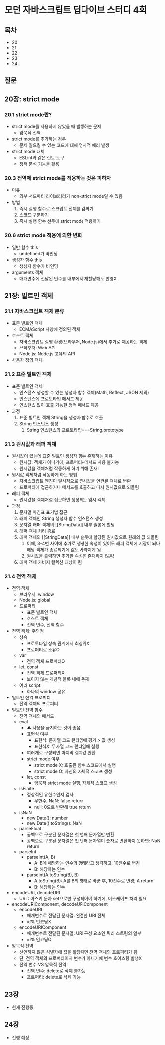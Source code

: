 # 모던 자바스크립트 딥다이브 스터디 4회

## 목차

- 20
- 21
- 22
- 23
- 24

## 질문

## 20장: strict mode

### 20.1 strict mode란?

- strict mode를 사용하지 않았을 때 발생하는 문제
  - 암묵적 전역
- strict mode를 추가하는 경우
  - 문제 일으킬 수 있는 코드에 대해 명시적 에러 발생
- strict mode 대체
  - ESLint와 같은 린트 도구
  - 정적 분석 기능을 활용

### 20.3 전역에 strict mode를 적용하는 것은 피하자

- 이유
  - 외부 서드파티 라이브러리가 non-strict mode일 수 있음
- 방법
  1. 즉시 실행 함수로 스크립트 전체를 감싸기
  2. 스코프 구분하기
  3. 즉시 실행 함수 선두에 strict mode 적용하기

### 20.6 strict mode 적용에 의한 변화

- 일반 함수 this
  - undefined가 바인딩
- 생성자 함수 this
  - 생성자 함수가 바인딩
- arguments 객체
  - 매개변수에 전달된 인수를 내부에서 재할당해도 반영X

## 21장: 빌트인 객체

### 21.1 자바스크립트 객체 분류

- 표준 빌트인 객체
  - ECMAScript 사양에 정의된 객체
- 호스트 객체
  - 자바스크립트 실행 환경(브라우저, Node.js)에서 추가로 제공하는 객체
  - 브라우저: Web API
  - Node.js: Node.js 고유의 API
- 사용자 정의 객체

### 21.2 표준 빌트인 객체

- 표준 빌트인 객체
  - 인스턴스 생성할 수 있는 생성자 함수 객체(Math, Reflect, JSON 제외)
  - 인스턴스에 프로토타입 메서드 제공
  - 인스턴스 없이 호출 가능한 정적 메서드 제공
- 과정
  1. 표준 빌트인 객체 String을 생성자 함수로 호출
  2. String 인스턴스 생성
     1. String 인스턴스의 프로토타입===String.prototype

### 21.3 원시값과 래퍼 객체

- 원시값이 있는데 표준 빌트인 생성자 함수 존재하는 이유
  - 원시값: 객체가 아니기에, 프로퍼티+메서드 사용 불가능
  - 원시값을 객체처럼 작동하게 하기 위해 존재!
- 원시값 객체처럼 작동하게 하는 방법
  - 자바스크립트 엔진이 일시적으로 원시값을 연관된 객체로 변환
  - 프로퍼티에 접근하거나 메서드를 호출하고 다시 원시값으로 되돌림
- 래퍼 객체
  - 원시값을 객체처럼 접근하면 생성되는 임시 객체
- 과정
  1. 문자열 마침표 표기법 접근
  2. 래퍼 객체인 String 생성자 함수 인스턴스 생성
  3. 문자열 래퍼 객체의 [[StringData]] 내부 슬롯에 할당
  4. 래퍼 객체 처리 종료
  5. 래퍼 객체의 [[StringData]] 내부 슬롯에 할당된 원시값으로 원래의 값 되돌림
     1. 이때, 3-4번 사이에 추가로 생성한 속성이 있어도 래퍼 객체에 저장이 되나 해당 객체가 종료되기에 값도 사라지게 됨
     2. 원시값을 출력하면 추가한 속성은 존재하지 않음!
  6. 래퍼 객체 가비지 컬렉션 대상이 됨

### 21.4 전역 객체

- 전역 객체
  - 브라우저: window
  - Node.js: global
  - 프로퍼티
    - 표준 빌트인 객체
    - 호스트 객체
    - 전역 변수, 전역 함수
- 전역 객체: 주의점
  - 상속
    - 프로토타입 상속 관계에서 최상위X
    - 프로퍼티로 소유O
  - var
    - 전역 객체 프로퍼티O
  - let, const
    - 전역 객체 프로퍼티X
    - 보이지 않는 개념적 블록 내에 존재
  - 여러 script
    - 하나의 window 공유
- 빌트인 전역 프로퍼티
  - 전역 객체의 프로퍼티
- 빌트인 전역 함수
  - 전역 객체의 메서드
  - eval
    - ⚠️ 사용을 금지하는 것이 좋음
    - 표현식 여부
      - 표현식: 문자열 코드 런타임에 평가 > 값 생성
      - 표현식X: 무자열 코드 런타임에 실행
    - 여러개로 구성되면 마지막 결과값 반환
    - strict mode 여부
      - strict mode X: 호출된 함수 스코프에서 실행
      - strict mode O: 자신의 자체적 스코프 생성
    - let, const
      - 암묵적 strict mode 실행, 자체적 스코프 생성
  - isFinite
    - 정상적인 유한수인지 검사
      - 무한수, NaN: false return
      - null: 0으로 반환해 true return
  - isNaN
    - new Date(): number
    - new Date().toString(): NaN
  - parseFloat
    - 공백으로 구분된 문자열은 첫 번째 문자열만 변환
    - 공백으로 구분된 문자열은 첫 번째 문자열이 숫자로 변환하지 못하면: NaN return
  - parseInt
    - parseInt(A, B)
      - A: B에 해당하는 인수의 형태라고 생각하고, 10진수로 변경
      - B: 해당하는 인수
    - parseInt(A.toString(B), B)
      - A.toString(B): A를 B의 형태로 바꾼 후, 10진수로 변경, A return!
      - B: 해당하는 인수
- encodeURI, decodeURI
  - URL: 아스키 문자 set으로만 구성되어야 하기에, 이스케이프 처리 필요
- encodeURIComponent, decodeURIComponent
  - encodeURI
    - 매개변수로 전달된 문자열: 완전한 URI 전체
    - =?& 인코딩X
  - encodeURIComponent
    - 매개변수로 전달된 문자열: URI 구성 요소인 쿼리 스트링의 일부
    - =?& 인코딩O
- 암묵적 전역
  - 선언하지 않은 식별자에 값을 할당하면 전역 객체의 프로퍼티가 됨
  - 단, 전역 객체의 프로퍼티이지 변수가 아니기에 변수 호이스팅 발생X
  - 전역 변수 VS 암묵적 전역
    - 전역 변수: delete로 삭제 불가능
    - 프로퍼티: delete로 삭제 가능

## 23장

- 현재 진행중

## 24장

- 진행 예정
